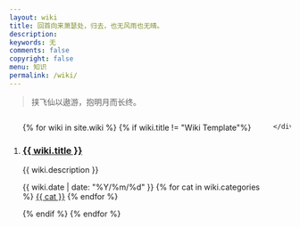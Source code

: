 ```yaml
---
layout: wiki
title: 回首向来萧瑟处，归去，也无风雨也无晴。
description:
keywords: 无
comments: false
copyright: false
menu: 知识
permalink: /wiki/
---
```


> 挟飞仙以遨游，抱明月而长终。

<!-- /.banner -->
<section class="container content">
    <div class="columns">
        <div class="column two-thirds" >
            <ol class="repo-list">
              {% for wiki in site.wiki %}
              {% if wiki.title != "Wiki Template"%}
              <li class="repo-list-item">
                <h3 class="repo-list-name">
                  <a href="{{ site.url }}{{ wiki.url }}">{{ wiki.title }}</a>
                </h3>
                <p class="repo-list-description">
                {{ wiki.description }}
                </p>
                <p class="repo-list-meta">
                <span class="meta-info">
                  <span class="octicon octicon-calendar"></span> {{ wiki.date | date: "%Y/%m/%d" }}
                </span>
                {% for cat in wiki.categories %}
                <span class="meta-info">
                  <span class="octicon octicon-file-directory"></span>
                  <a href="{{ site.url }}/categories/#{{ cat }}" title="{{ cat }}">{{ cat }}</a>
                </span>
                {% endfor %}
                </p>
              </li>
              {% endif %}
              {% endfor %}
            </ol>
        </div>
     
    </div>

</section>
<!-- /section.content -->
